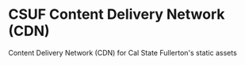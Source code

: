 # CSUF Content Delivery Network (CDN)

Content Delivery Network (CDN) for Cal State Fullerton's static assets

